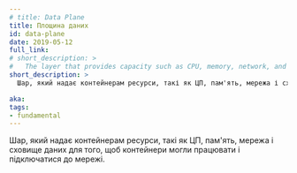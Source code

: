 ```yaml
---
# title: Data Plane
title: Площина даних
id: data-plane
date: 2019-05-12
full_link:
# short_description: >
#   The layer that provides capacity such as CPU, memory, network, and storage so that the containers can run and connect to a network.
short_description: >
  Шар, який надає контейнерам ресурси, такі як ЦП, пам'ять, мережа і сховище даних для того, щоб контейнери могли працювати і підключатися до мережі.

aka:
tags:
- fundamental
---
```

<!-- The layer that provides capacity such as CPU, memory, network, and storage so that the containers can run and connect to a network. -->
Шар, який надає контейнерам ресурси, такі як ЦП, пам'ять, мережа і сховище даних для того, щоб контейнери могли працювати і підключатися до мережі.
